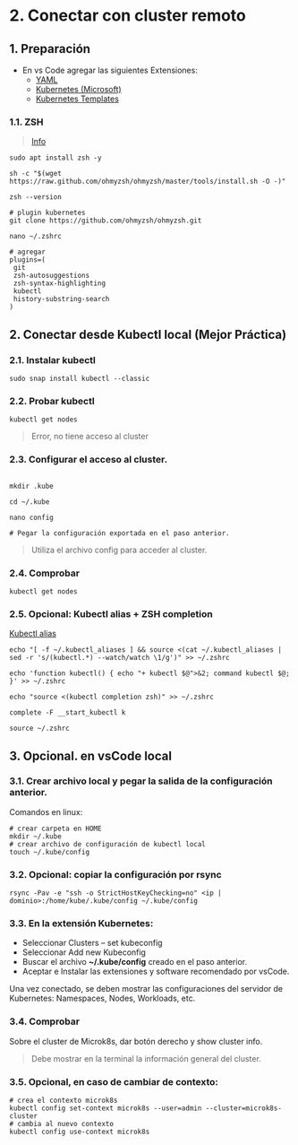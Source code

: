 # 2. Conectar con cluster remoto <!-- omit in TOC -->

## 1. Preparación
- En vs Code agregar las siguientes Extensiones:
  - [YAML](https://marketplace.visualstudio.com/items?itemName=redhat.vscode-yaml)
  - [Kubernetes (Microsoft)](https://marketplace.visualstudio.com/items?itemName=ms-kubernetes-tools.vscode-kubernetes-tools)
  - [Kubernetes Templates](https://marketplace.visualstudio.com/items?itemName=lunuan.kubernetes-templates)


### 1.1. ZSH
> [Info](https://ohmyz.sh/#install)
```vim
sudo apt install zsh -y

sh -c "$(wget https://raw.github.com/ohmyzsh/ohmyzsh/master/tools/install.sh -O -)"

zsh --version

# plugin kubernetes
git clone https://github.com/ohmyzsh/ohmyzsh.git

nano ~/.zshrc

# agregar
plugins=(
 git
 zsh-autosuggestions
 zsh-syntax-highlighting
 kubectl
 history-substring-search
)

```

## 2. Conectar desde Kubectl local **(Mejor Práctica)**

### 2.1. Instalar kubectl
```vim
sudo snap install kubectl --classic
```


### 2.2. Probar kubectl
```vim
kubectl get nodes
```
> Error, no tiene acceso al cluster

### 2.3. Configurar el acceso al cluster.
```vim

mkdir .kube

cd ~/.kube

nano config

# Pegar la configuración exportada en el paso anterior.
```

> Utiliza el archivo config para acceder al cluster.

### 2.4. Comprobar
```vim
kubectl get nodes
```

### 2.5. Opcional: Kubectl alias + ZSH completion
[Kubectl alias](https://github.com/ahmetb/kubectl-aliases)
```vim
echo "[ -f ~/.kubectl_aliases ] && source <(cat ~/.kubectl_aliases | sed -r 's/(kubectl.*) --watch/watch \1/g')" >> ~/.zshrc

echo 'function kubectl() { echo "+ kubectl $@">&2; command kubectl $@; }' >> ~/.zshrc

echo "source <(kubectl completion zsh)" >> ~/.zshrc

complete -F __start_kubectl k

source ~/.zshrc
```

## 3. Opcional. en vsCode local
### 3.1. Crear archivo local y pegar la salida de la configuración anterior.
Comandos en linux:
```vim
# crear carpeta en HOME
mkdir ~/.kube
# crear archivo de configuración de kubectl local
touch ~/.kube/config
```

### 3.2. Opcional: copiar la configuración por rsync
```vim
rsync -Pav -e "ssh -o StrictHostKeyChecking=no" <ip | dominio>:/home/kube/.kube/config ~/.kube/config
```

### 3.3. En la extensión Kubernetes:
- Seleccionar Clusters – set kubeconfig
- Seleccionar Add new Kubeconfig
- Buscar el archivo **~/.kube/config** creado en el paso anterior.
- Aceptar e Instalar las extensiones y software recomendado por vsCode.

Una vez conectado, se deben mostrar las configuraciones del servidor de Kubernetes: Namespaces, Nodes, Workloads, etc.

### 3.4. Comprobar

Sobre el cluster de Microk8s, dar botón derecho y show cluster info.

> Debe mostrar en la terminal la información general del cluster.

### 3.5. Opcional, en caso de cambiar de contexto:
```vim
# crea el contexto microk8s
kubectl config set-context microk8s --user=admin --cluster=microk8s-cluster
# cambia al nuevo contexto
kubectl config use-context microk8s
```
